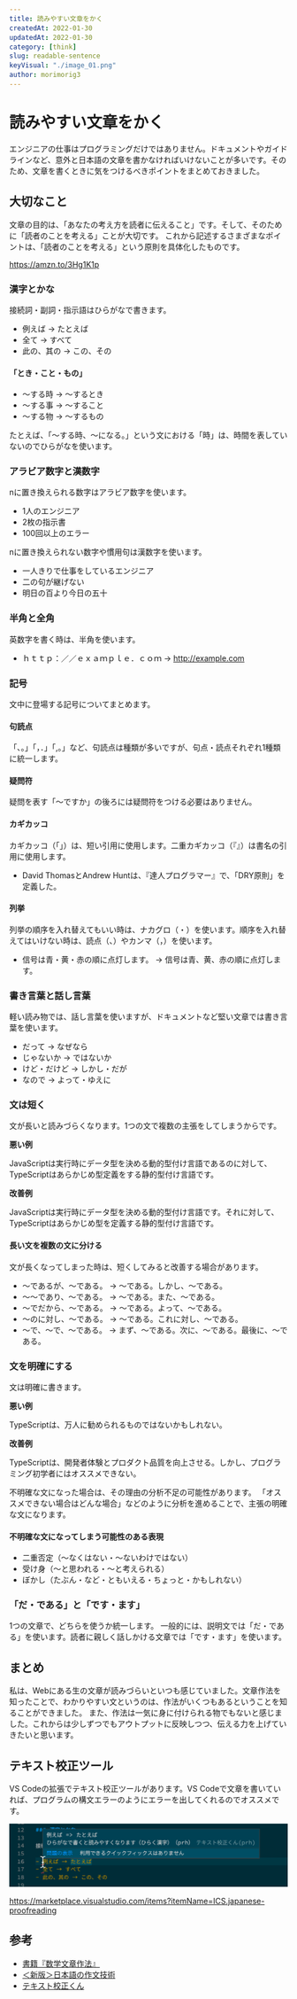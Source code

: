 ```yaml
---
title: 読みやすい文章をかく
createdAt: 2022-01-30
updatedAt: 2022-01-30
category: [think]
slug: readable-sentence
keyVisual: "./image_01.png"
author: morimorig3
---
```


# 読みやすい文章をかく

エンジニアの仕事はプログラミングだけではありません。ドキュメントやガイドラインなど、意外と日本語の文章を書かなければいけないことが多いです。そのため、文章を書くときに気をつけるべきポイントをまとめておきました。

## 大切なこと

文章の目的は、「あなたの考え方を読者に伝えること」です。そして、そのために「読者のことを考える」ことが大切です。
これから記述するさまざまなポイントは、「読者のことを考える」という原則を具体化したものです。

https://amzn.to/3Hg1K1p

### 漢字とかな

接続詞・副詞・指示語はひらがなで書きます。

- 例えば → たとえば
- 全て → すべて
- 此の、其の → この、その

#### 「とき・こと・もの」

- 〜する時 → 〜するとき
- 〜する事 → 〜すること
- 〜する物 → 〜するもの

たとえば、「〜する時、〜になる。」という文における「時」は、時間を表していないのでひらがなを使います。

### アラビア数字と漢数字

nに置き換えられる数字はアラビア数字を使います。

- 1人のエンジニア
- 2枚の指示書
- 100回以上のエラー

nに置き換えられない数字や慣用句は漢数字を使います。

- 一人きりで仕事をしているエンジニア
- 二の句が継げない
- 明日の百より今日の五十

### 半角と全角

英数字を書く時は、半角を使います。

- ｈｔｔｐ：／／ｅｘａｍｐｌｅ．ｃｏｍ → http://example.com

### 記号

文中に登場する記号についてまとめます。

#### 句読点

「、。」「，．」「,。」など、句読点は種類が多いですが、句点・読点それぞれ1種類に統一します。

#### 疑問符

疑問を表す「〜ですか」の後ろには疑問符をつける必要はありません。

#### カギカッコ

カギカッコ（「」）は、短い引用に使用します。二重カギカッコ（『』）は書名の引用に使用します。

- David ThomasとAndrew Huntは、『達人プログラマー』で、「DRY原則」を定義した。

#### 列挙

列挙の順序を入れ替えてもいい時は、ナカグロ（・）を使います。順序を入れ替えてはいけない時は、読点（、）やカンマ（，）を使います。

- 信号は青・黄・赤の順に点灯します。 → 信号は青、黄、赤の順に点灯します。

### 書き言葉と話し言葉

軽い読み物では、話し言葉を使いますが、ドキュメントなど堅い文章では書き言葉を使います。

- だって → なぜなら
- じゃないか → ではないか
- けど・だけど → しかし・だが
- なので → よって・ゆえに

### 文は短く

文が長いと読みづらくなります。1つの文で複数の主張をしてしまうからです。

**悪い例**

JavaScriptは実行時にデータ型を決める動的型付け言語であるのに対して、TypeScriptはあらかじめ型定義をする静的型付け言語です。

**改善例**

JavaScriptは実行時にデータ型を決める動的型付け言語です。それに対して、TypeScriptはあらかじめ型を定義する静的型付け言語です。

#### 長い文を複数の文に分ける

文が長くなってしまった時は、短くしてみると改善する場合があります。

- 〜であるが、〜である。 → 〜である。しかし、〜である。
- 〜〜であり、〜である。 → 〜である。また、〜である。
- 〜でだから、〜である。 → 〜である。よって、〜である。
- 〜のに対し、〜である。 → 〜である。これに対し、〜である。
- 〜で、〜で、〜である。 → まず、〜である。次に、〜である。最後に、〜である。

### 文を明確にする

文は明確に書きます。

**悪い例**

TypeScriptは、万人に勧められるものではないかもしれない。

**改善例**

TypeScriptは、開発者体験とプロダクト品質を向上させる。しかし、プログラミング初学者にはオススメできない。

不明確な文になった場合は、その理由の分析不足の可能性があります。
「オススメできない場合はどんな場合」などのように分析を進めることで、主張の明確な文になります。

#### 不明確な文になってしまう可能性のある表現

- 二重否定（〜なくはない・〜ないわけではない）
- 受け身（〜と思われる・〜と考えられる）
- ぼかし（たぶん・など・ともいえる・ちょっと・かもしれない）

### 「だ・である」と「です・ます」

1つの文章で、どちらを使うか統一します。
一般的には、説明文では「だ・である」を使います。読者に親しく話しかける文章では「です・ます」を使います。

## まとめ

私は、Webにある生の文章が読みづらいといつも感じていました。文章作法を知ったことで、わかりやすい文というのは、作法がいくつもあるということを知ることができました。
また、作法は一気に身に付けられる物でもないと感じました。これからは少しずつでもアウトプットに反映しつつ、伝える力を上げていきたいと思います。

## テキスト校正ツール

VS Codeの拡張でテキスト校正ツールがあります。VS Codeで文章を書いていれば、プログラムの構文エラーのようにエラーを出してくれるのでオススメです。

![テキスト校正ツール](./image_01.png)

https://marketplace.visualstudio.com/items?itemName=ICS.japanese-proofreading

## 参考

- [書籍『数学文章作法』](https://www.hyuki.com/mw/)
- [＜新版＞日本語の作文技術](https://publications.asahi.com/ecs/detail/?item_id=17593)
- [テキスト校正くん](https://marketplace.visualstudio.com/items?itemName=ICS.japanese-proofreading)